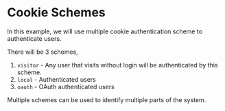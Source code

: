 ﻿# Cookie Schemes

In this example, we will use multiple cookie authentication scheme to authenticate users.

There will be 3 schemes,

1. `visitor` - Any user that visits without login will be authenticated by this scheme.
1. `local` - Authenticated users
1. `oauth` - OAuth authenticated users

Multiple schemes can be used to identify multiple parts of the system.
